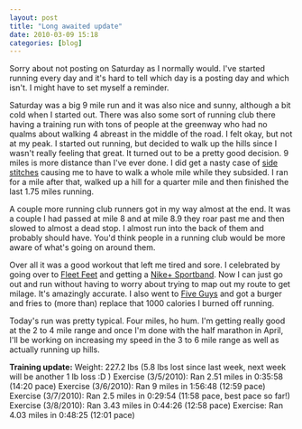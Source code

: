 ```yaml
---
layout: post
title: "Long awaited update"
date: 2010-03-09 15:18
categories: [blog]
---
```

Sorry about not posting on Saturday as I normally would. I've started running every day and it's hard to tell which day is a posting day and which isn't. I might have to set myself a reminder.

Saturday was a big 9 mile run and it was also nice and sunny, although a bit cold when I started out. There was also some sort of running club there having a training run with tons of people at the greenway who had no qualms about walking 4 abreast in the middle of the road. I felt okay, but not at my peak. I started out running, but decided to walk up the hills since I wasn't really feeling that great. It turned out to be a pretty good decision. 9 miles is more distance than I've ever done. I did get a nasty case of [side stitches](http://en.wikipedia.org/wiki/Side_stitch) causing me to have to walk a whole mile while they subsided. I ran for a mile after that, walked up a hill for a quarter mile and then finished the last 1.75 miles running.

A couple more running club runners got in my way almost at the end. It was a couple I had passed at mile 8 and at mile 8.9 they roar past me and then slowed to almost a dead stop. I almost run into the back of them and probably should have. You'd think people in a running club would be more aware of what's going on around them.

Over all it was a good workout that left me tired and sore. I celebrated by going over to [Fleet Feet](http://www.fleetfeetnashville.com/) and getting a [Nike+ Sportband](http://nikerunning.nike.com/nikeos/p/nikeplus/en_EMEA/sportband). Now I can just go out and run without having to worry about trying to map out my route to get milage. It's amazingly accurate. I also went to [Five Guys](http://www.fiveguys.com/) and got a burger and fries to (more than) replace that 1000 calories I burned off running.

Today's run was pretty typical. Four miles, ho hum. I'm getting really good at the 2 to 4 mile range and once I'm done with the half marathon in April, I'll be working on increasing my speed in the 3 to 6 mile range as well as actually running up hills.

**Training update:**
Weight: 227.2 lbs (5.8 lbs lost since last week, next week will be another 1 lb loss :D )
Exercise (3/5/2010): Ran 2.51 miles in 0:35:58 (14:20 pace)
Exercise (3/6/2010): Ran 9 miles in 1:56:48 (12:59 pace)
Exercise (3/7/2010): Ran 2.5 miles in 0:29:54 (11:58 pace, best pace so far!)
Exercise (3/8/2010): Ran 3.43 miles in 0:44:26 (12:58 pace)
Exercise: Ran 4.03 miles in 0:48:25 (12:01 pace)
